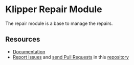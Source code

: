 Klipper Repair Module
=====================

The repair module is a base to manage the repairs.


Resources
---------

- [Documentation](https://doc.klipper.dev/modules/repair-bundle)
- [Report issues](https://github.com/klipperdev/module-repair-bundle/issues)
  and [send Pull Requests](https://github.com/klipperdev/module-repair-bundle/pulls)
  in this [repository](https://github.com/klipperdev/module-repair-bundle)
